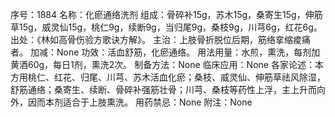 序号：1884
名称：化瘀通络洗剂
组成：骨碎补15g，苏木15g，桑寄生15g，伸筋草15g，威灵仙15g，桃仁9g，续断9g，当归尾9g，桑枝9g，川芎6g，红花6g。
出处：《林如高骨伤验方歌诀方解》。
主治：上肢骨折脱位后期，筋络挛缩痠痛者。
加减：None
功效：活血舒筋，化瘀通络。
用法用量：水煎，熏洗，每剂加黄酒60g，每日1剂，熏洗2次。
制备方法：None
临床应用：None
各家论述：本方用桃仁、红花、归尾、川芎、苏木活血化瘀；桑枝、威灵仙、伸筋草祛风除湿，舒筋通络；桑寄生、续断、骨碎补强筋壮骨；川芎、桑枝等药性上浮，主上升而向外，因而本剂适合于上肢熏洗。
用药禁忌：None
附注：None
